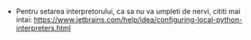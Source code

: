 * Pentru setarea interpretorului, ca sa nu va umpleti de nervi, cititi mai intai: 
      https://www.jetbrains.com/help/idea/configuring-local-python-interpreters.html
